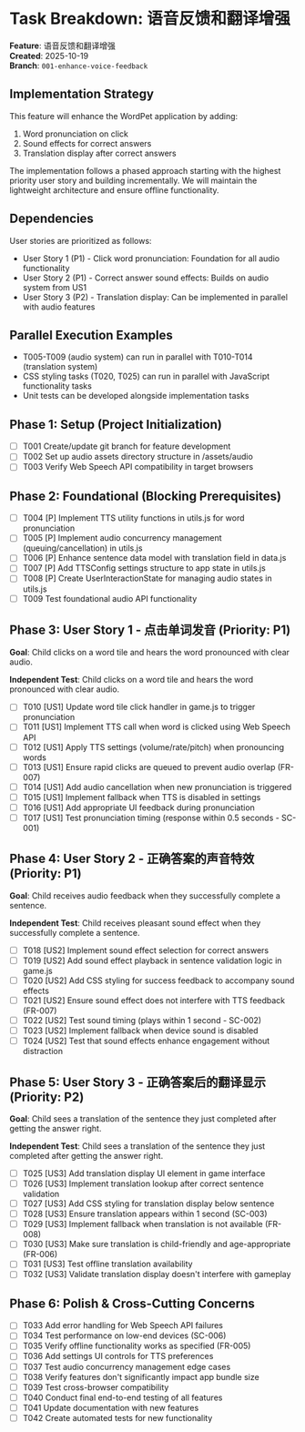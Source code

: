 # Task Breakdown: 语音反馈和翻译增强

**Feature**: 语音反馈和翻译增强  
**Created**: 2025-10-19  
**Branch**: `001-enhance-voice-feedback`

## Implementation Strategy

This feature will enhance the WordPet application by adding:
1. Word pronunciation on click
2. Sound effects for correct answers
3. Translation display after correct answers

The implementation follows a phased approach starting with the highest priority user story and building incrementally. We will maintain the lightweight architecture and ensure offline functionality.

## Dependencies

User stories are prioritized as follows:
- User Story 1 (P1) - Click word pronunciation: Foundation for all audio functionality
- User Story 2 (P1) - Correct answer sound effects: Builds on audio system from US1
- User Story 3 (P2) - Translation display: Can be implemented in parallel with audio features

## Parallel Execution Examples

- T005-T009 (audio system) can run in parallel with T010-T014 (translation system)
- CSS styling tasks (T020, T025) can run in parallel with JavaScript functionality tasks
- Unit tests can be developed alongside implementation tasks

## Phase 1: Setup (Project Initialization)

- [ ] T001 Create/update git branch for feature development
- [ ] T002 Set up audio assets directory structure in /assets/audio
- [ ] T003 Verify Web Speech API compatibility in target browsers

## Phase 2: Foundational (Blocking Prerequisites)

- [ ] T004 [P] Implement TTS utility functions in utils.js for word pronunciation
- [ ] T005 [P] Implement audio concurrency management (queuing/cancellation) in utils.js
- [ ] T006 [P] Enhance sentence data model with translation field in data.js
- [ ] T007 [P] Add TTSConfig settings structure to app state in utils.js
- [ ] T008 [P] Create UserInteractionState for managing audio states in utils.js
- [ ] T009 Test foundational audio API functionality

## Phase 3: User Story 1 - 点击单词发音 (Priority: P1)

**Goal**: Child clicks on a word tile and hears the word pronounced with clear audio.

**Independent Test**: Child clicks on a word tile and hears the word pronounced with clear audio.

- [ ] T010 [US1] Update word tile click handler in game.js to trigger pronunciation
- [ ] T011 [US1] Implement TTS call when word is clicked using Web Speech API
- [ ] T012 [US1] Apply TTS settings (volume/rate/pitch) when pronouncing words
- [ ] T013 [US1] Ensure rapid clicks are queued to prevent audio overlap (FR-007)
- [ ] T014 [US1] Add audio cancellation when new pronunciation is triggered
- [ ] T015 [US1] Implement fallback when TTS is disabled in settings
- [ ] T016 [US1] Add appropriate UI feedback during pronunciation
- [ ] T017 [US1] Test pronunciation timing (response within 0.5 seconds - SC-001)

## Phase 4: User Story 2 - 正确答案的声音特效 (Priority: P1)

**Goal**: Child receives audio feedback when they successfully complete a sentence.

**Independent Test**: Child receives pleasant sound effect when they successfully complete a sentence.

- [ ] T018 [US2] Implement sound effect selection for correct answers
- [ ] T019 [US2] Add sound effect playback in sentence validation logic in game.js
- [ ] T020 [US2] Add CSS styling for success feedback to accompany sound effects
- [ ] T021 [US2] Ensure sound effect does not interfere with TTS feedback (FR-007)
- [ ] T022 [US2] Test sound timing (plays within 1 second - SC-002)
- [ ] T023 [US2] Implement fallback when device sound is disabled
- [ ] T024 [US2] Test that sound effects enhance engagement without distraction

## Phase 5: User Story 3 - 正确答案后的翻译显示 (Priority: P2)

**Goal**: Child sees a translation of the sentence they just completed after getting the answer right.

**Independent Test**: Child sees a translation of the sentence they just completed after getting the answer right.

- [ ] T025 [US3] Add translation display UI element in game interface
- [ ] T026 [US3] Implement translation lookup after correct sentence validation
- [ ] T027 [US3] Add CSS styling for translation display below sentence
- [ ] T028 [US3] Ensure translation appears within 1 second (SC-003)
- [ ] T029 [US3] Implement fallback when translation is not available (FR-008)
- [ ] T030 [US3] Make sure translation is child-friendly and age-appropriate (FR-006)
- [ ] T031 [US3] Test offline translation availability
- [ ] T032 [US3] Validate translation display doesn't interfere with gameplay

## Phase 6: Polish & Cross-Cutting Concerns

- [ ] T033 Add error handling for Web Speech API failures
- [ ] T034 Test performance on low-end devices (SC-006)
- [ ] T035 Verify offline functionality works as specified (FR-005)
- [ ] T036 Add settings UI controls for TTS preferences
- [ ] T037 Test audio concurrency management edge cases
- [ ] T038 Verify features don't significantly impact app bundle size
- [ ] T039 Test cross-browser compatibility
- [ ] T040 Conduct final end-to-end testing of all features
- [ ] T041 Update documentation with new features
- [ ] T042 Create automated tests for new functionality